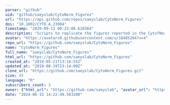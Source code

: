 ```yaml
---
parser: "github"
uid: "github/saeyslab/CytoNorm_Figures"
url: "https://api.github.com/repos/saeyslab/CytoNorm_Figures"
doi: "10.1002/CYTO.A.23904"
timestamp: "2020-09-13 00:23:08.618364"
description: "Scripts to replicate the figures reported in the CytofNorm publication. "
avatar: "https://avatars0.githubusercontent.com/u/18485264?v=4"
repo_url: "https://github.com/saeyslab/CytoNorm_Figures"
name: "CytoNorm_Figures"
full_name: "saeyslab/CytoNorm_Figures"
html_url: "https://github.com/saeyslab/CytoNorm_Figures"
created_at: "2019-05-21T13:18:55Z"
updated_at: "2019-08-19T23:14:00Z"
clone_url: "https://github.com/saeyslab/CytoNorm_Figures.git"
size: 45
language: "R"
subscribers_count: 3
owner: {"html_url": "https://github.com/saeyslab", "avatar_url": "https://avatars0.githubusercontent.com/u/18485264?v=4", "login": "saeyslab", "type": "Organization"}
date: "2024-06-15 14:22:49.563208"
---
```

